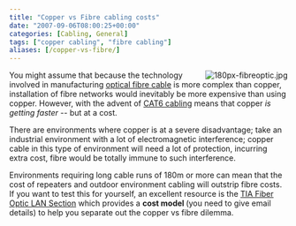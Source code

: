 ```yaml
---
title: "Copper vs Fibre cabling costs"
date: "2007-09-06T08:00:25+00:00"
categories: [Cabling, General]
tags: ["copper cabling", "fibre cabling"]
aliases: [/copper-vs-fibre/]
---
```


<a title="180px-fibreoptic.jpg" href="/images/uploads/2007/09/180px-fibreoptic.jpg"><img src="/images/uploads/2007/09/180px-fibreoptic.jpg" alt="180px-fibreoptic.jpg" align="right" /></a>

You might assume that because the technology involved in manufacturing <a href="http://en.wikipedia.org/wiki/Optical_Fiber">optical fibre cable</a> is more complex than copper, installation of fibre networks would inevitably be more expensive than using copper. However, with the advent of <a href="http://en.wikipedia.org/wiki/Category_6_cable">CAT6 cabling</a> means that copper <em>is getting faster</em> -- but at a cost.

There are environments where copper is at a severe disadvantage; take an industrial environment with a lot of electromagnetic interference; copper cable in this type of environment will need a lot of protection, incurring extra cost, fibre would be totally immune to such interference.

Environments requiring long cable runs of 180m or more can mean that the cost of repeaters and outdoor environment cabling will outstrip fibre costs. If you want to test this for yourself, an excellent resource is the <a href="http://www.fols.org/">TIA Fiber Optic LAN Section</a> which provides a <strong>cost model </strong>(you need to give email details) to help you separate out the copper vs fibre dilemma.
